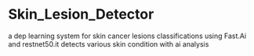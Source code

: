 # Skin_Lesion_Detector
a dep learning system for skin cancer lesions classifications using Fast.Ai and restnet50.it detects various skin condition with ai analysis

